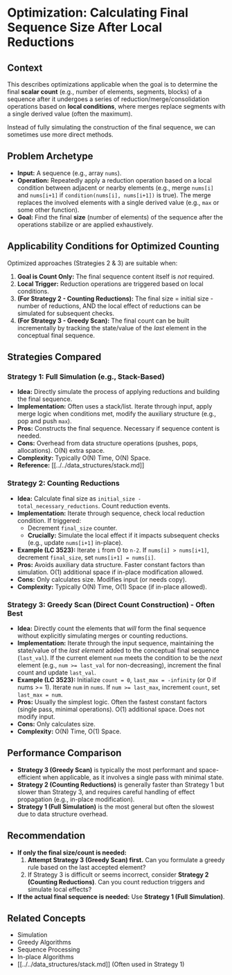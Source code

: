 # Optimization: Calculating Final Sequence Size After Local Reductions

## Context

This describes optimizations applicable when the goal is to determine the final **scalar count** (e.g., number of elements, segments, blocks) of a sequence after it undergoes a series of reduction/merge/consolidation operations based on **local conditions**, where merges replace segments with a single derived value (often the maximum).

Instead of fully simulating the construction of the final sequence, we can sometimes use more direct methods.

## Problem Archetype

*   **Input:** A sequence (e.g., array `nums`).
*   **Operation:** Repeatedly apply a reduction operation based on a local condition between adjacent or nearby elements (e.g., merge `nums[i]` and `nums[i+1]` if `condition(nums[i], nums[i+1])` is true). The merge replaces the involved elements with a single derived value (e.g., `max` or some other function).
*   **Goal:** Find the final **size** (number of elements) of the sequence after the operations stabilize or are applied exhaustively.

## Applicability Conditions for Optimized Counting

Optimized approaches (Strategies 2 & 3) are suitable when:

1.  **Goal is Count Only:** The final sequence content itself is *not* required.
2.  **Local Trigger:** Reduction operations are triggered based on local conditions.
3.  **(For Strategy 2 - Counting Reductions):** The final size = initial size - number of reductions, AND the local effect of reductions can be simulated for subsequent checks.
4.  **(For Strategy 3 - Greedy Scan):** The final count can be built incrementally by tracking the state/value of the *last* element in the conceptual final sequence.

## Strategies Compared

### Strategy 1: Full Simulation (e.g., Stack-Based)

*   **Idea:** Directly simulate the process of applying reductions and building the final sequence.
*   **Implementation:** Often uses a stack/list. Iterate through input, apply merge logic when conditions met, modify the auxiliary structure (e.g., pop and push `max`).
*   **Pros:** Constructs the final sequence. Necessary if sequence content is needed.
*   **Cons:** Overhead from data structure operations (pushes, pops, allocations). O(N) extra space.
*   **Complexity:** Typically O(N) Time, O(N) Space.
*   **Reference:** [[../../data_structures/stack.md]]

### Strategy 2: Counting Reductions

*   **Idea:** Calculate final size as `initial_size - total_necessary_reductions`. Count reduction events.
*   **Implementation:** Iterate through sequence, check local reduction condition. If triggered:
    *   Decrement `final_size` counter.
    *   **Crucially:** Simulate the local effect if it impacts subsequent checks (e.g., update `nums[i+1]` in-place).
*   **Example (LC 3523):** Iterate `i` from 0 to `n-2`. If `nums[i] > nums[i+1]`, decrement `final_size`, set `nums[i+1] = nums[i]`.
*   **Pros:** Avoids auxiliary data structure. Faster constant factors than simulation. O(1) additional space if in-place modification allowed.
*   **Cons:** Only calculates size. Modifies input (or needs copy).
*   **Complexity:** Typically O(N) Time, O(1) Space (if in-place allowed).

### Strategy 3: Greedy Scan (Direct Count Construction) - Often Best

*   **Idea:** Directly count the elements that *will* form the final sequence without explicitly simulating merges or counting reductions.
*   **Implementation:** Iterate through the input sequence, maintaining the state/value of the *last element* added to the conceptual final sequence (`last_val`). If the current element `num` meets the condition to be the *next* element (e.g., `num >= last_val` for non-decreasing), increment the final count and update `last_val`.
*   **Example (LC 3523):** Initialize `count = 0`, `last_max = -infinity` (or 0 if nums >= 1). Iterate `num` in `nums`. If `num >= last_max`, increment `count`, set `last_max = num`.
*   **Pros:** Usually the simplest logic. Often the fastest constant factors (single pass, minimal operations). O(1) additional space. Does not modify input.
*   **Cons:** Only calculates size.
*   **Complexity:** O(N) Time, O(1) Space.

## Performance Comparison

*   **Strategy 3 (Greedy Scan)** is typically the most performant and space-efficient when applicable, as it involves a single pass with minimal state.
*   **Strategy 2 (Counting Reductions)** is generally faster than Strategy 1 but slower than Strategy 3, and requires careful handling of effect propagation (e.g., in-place modification).
*   **Strategy 1 (Full Simulation)** is the most general but often the slowest due to data structure overhead.

## Recommendation

*   **If only the final size/count is needed:**
    1.  **Attempt Strategy 3 (Greedy Scan) first.** Can you formulate a greedy rule based on the last accepted element?
    2.  If Strategy 3 is difficult or seems incorrect, consider **Strategy 2 (Counting Reductions)**. Can you count reduction triggers and simulate local effects?
*   **If the actual final sequence is needed:** Use **Strategy 1 (Full Simulation)**.

## Related Concepts

*   Simulation
*   Greedy Algorithms
*   Sequence Processing
*   In-place Algorithms
*   [[../../data_structures/stack.md]] (Often used in Strategy 1) 